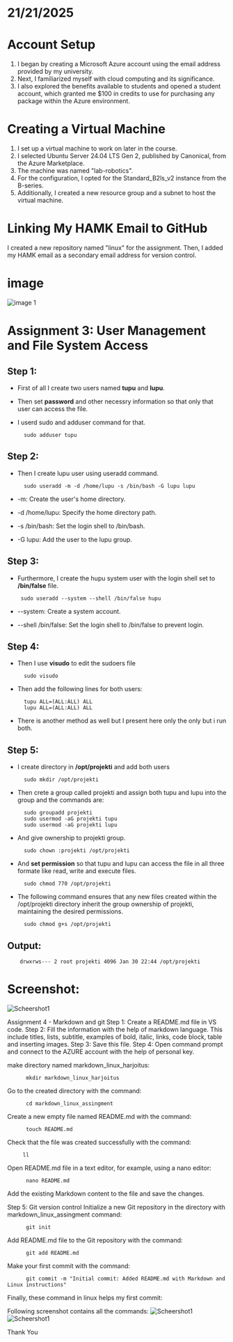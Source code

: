 # 21/21/2025
# Account Setup
1. I began by creating a Microsoft Azure account using the email address provided by my university.
2. Next, I familiarized myself with cloud computing and its significance.
3. I also explored the benefits available to students and opened a student account, which granted me $100 in credits to use for purchasing any package within the Azure environment.
# Creating a Virtual Machine
1. I set up a virtual machine to work on later in the course.
2. I selected Ubuntu Server 24.04 LTS Gen 2, published by Canonical, from the Azure Marketplace.
3. The machine was named "lab-robotics".
4. For the configuration, I opted for the Standard_B2ls_v2 instance from the B-series.
5. Additionally, I created a new resource group and a subnet to host the virtual machine.
# Linking My HAMK Email to GitHub
I created a new repository named "linux" for the assignment.
Then, I added my HAMK email as a secondary email address for version control.
# image
![image 1](image/Screenshot%20(159).png)


# Assignment 3: User Management and File System Access


## Step 1:
- First of all I create two users named **tupu** and **lupu**.
- Then set **password** and other necessry information so that only that user can access the file.
- I userd sudo and adduser command for that.

        sudo adduser tupu

## Step 2:
- Then I create lupu user using useradd command.

        sudo useradd -m -d /home/lupu -s /bin/bash -G lupu lupu

- -m: Create the user's home directory.
- -d /home/lupu: Specify the home directory path.
- -s /bin/bash: Set the login shell to /bin/bash.
- -G lupu: Add the user to the lupu group.

## Step 3: 
- Furthermore, I create the hupu system user with the login shell set to **/bin/false** file.

       sudo useradd --system --shell /bin/false hupu

- --system: Create a system account.
- --shell /bin/false: Set the login shell to /bin/false to prevent login.

## Step 4: 
- Then I use **visudo** to edit the sudoers file

        sudo visudo

- Then add the following lines for both users:

        tupu ALL=(ALL:ALL) ALL
        lupu ALL=(ALL:ALL) ALL

- There is another method as well but I present here only the only but i run both.

## Step 5:
- I create directory in **/opt/projekti** and add both users

        sudo mkdir /opt/projekti

- Then crete a group called projekti and assign both tupu and lupu into the group and the commands are:

        sudo groupadd projekti
        sudo usermod -aG projekti tupu
        sudo usermod -aG projekti lupu

- And give ownership to projekti group.

        sudo chown :projekti /opt/projekti

- And **set permission** so that tupu and lupu can access the file in all three formate like read, write and execute files.

        sudo chmod 770 /opt/projekti

- The following command ensures that any new files created within the /opt/projekti directory inherit the group ownership of projekti, maintaining the desired permissions.

        sudo chmod g+s /opt/projekti

## Output:

        drwxrws--- 2 root projekti 4096 Jan 30 22:44 /opt/projekti


# Screenshot:

![Scheershot1](image/image.png)


Assignment 4 - Markdown and git
Step 1:
Create a README.md file in VS code.
Step 2:
Fill the information with the help of markdown language.
This include titles, lists, subtitle, examples of bold, italic, links, code block, table and inserting images.
Step 3:
Save this file.
Step 4:
Open command prompt and connect to the AZURE account with the help of personal key.

make directory named markdown_linux_harjoitus:

          mkdir markdown_linux_harjoitus
Go to the created directory with the command:

          cd markdown_linux_assingment
Create a new empty file named README.md with the command:

          touch README.md
Check that the file was created successfully with the command:

         ll
Open README.md file in a text editor, for example, using a nano editor:

          nano README.md
Add the existing Markdown content to the file and save the changes.

Step 5: Git version control
Initialize a new Git repository in the directory with markdown_linux_assingment command:

          git init
Add README.md file to the Git repository with the command:

          git add README.md
Make your first commit with the command:

          git commit -m "Initial commit: Added README.md with Markdown and Linux instructions"
Finally, these command in linux helps my first commit:

Following screenshot contains all the commands:
![Scheershot1](image/image1.png)
![Scheershot1](image/image2.png)

Thank You 